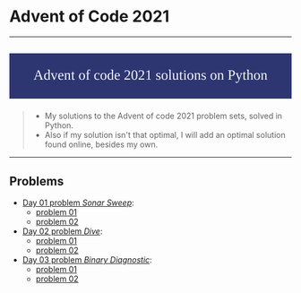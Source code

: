 # Advent of Code 2021
---
![banner](./assets/Advent_of_code_2021_solutions_on_Python.png)
---

> - My solutions to the Advent of code 2021 problem sets, solved in Python.
> - Also if my solution isn't that optimal, I will add an optimal solution found online, besides my own.

---
## Problems
- [Day 01 problem _Sonar Sweep_](./day-01):
    - [problem 01](./day-01/solution_1.py)
    - [problem 02](./day-01/solution_2.py)
- [Day 02 problem _Dive_](./day-02):
    - [problem 01](./day-02/solution_1.py)
    - [problem 02](./day-02/solution_2.py)
- [Day 03 problem _Binary Diagnostic_](./day-03):
    - [problem 01](./day-03/solution_1.py)
    - [problem 02](./day-03/solution_2.py)